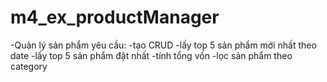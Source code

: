 # m4_ex_productManager
-Quản lý sản phẩm yêu cầu:
-tạo CRUD
-lấy top 5 sản phẩm mới nhất theo date
-lấy top 5 sản phẩm đặt nhất
-tính tổng vốn
-lọc sản phẩm theo category
